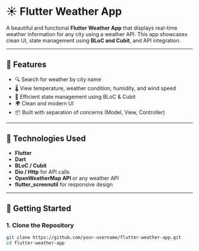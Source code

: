# ☀️ Flutter Weather App

A beautiful and functional **Flutter Weather App** that displays real-time weather information for any city using a weather API. This app showcases clean UI, state management using **BLoC and Cubit**, and API integration.

---

## 📱 Features

- 🔍 Search for weather by city name  
- 🌡️ View temperature, weather condition, humidity, and wind speed  
- 🧠 Efficient state management using BLoC & Cubit  
- 🌍 Clean and modern UI  
- 📦 Built with separation of concerns (Model, View, Controller)

---

## 🔧 Technologies Used

- **Flutter**  
- **Dart**  
- **BLoC / Cubit**  
- **Dio / Http** for API calls  
- **OpenWeatherMap API** or any weather API  
- **flutter_screenutil** for responsive design

---

## 🚀 Getting Started

### 1. Clone the Repository
```bash
git clone https://github.com/your-username/flutter-weather-app.git
cd flutter-weather-app
